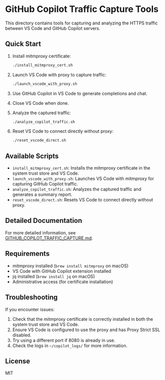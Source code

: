 # GitHub Copilot Traffic Capture Tools

This directory contains tools for capturing and analyzing the HTTPS traffic between VS Code and GitHub Copilot servers.

## Quick Start

1. Install mitmproxy certificate:
   ```bash
   ./install_mitmproxy_cert.sh
   ```

2. Launch VS Code with proxy to capture traffic:
   ```bash
   ./launch_vscode_with_proxy.sh
   ```

3. Use GitHub Copilot in VS Code to generate completions and chat.

4. Close VS Code when done.

5. Analyze the captured traffic:
   ```bash
   ./analyze_copilot_traffic.sh
   ```

6. Reset VS Code to connect directly without proxy:
   ```bash
   ./reset_vscode_direct.sh
   ```

## Available Scripts

- `install_mitmproxy_cert.sh`: Installs the mitmproxy certificate in the system trust store and VS Code.
- `launch_vscode_with_proxy.sh`: Launches VS Code with mitmproxy for capturing GitHub Copilot traffic.
- `analyze_copilot_traffic.sh`: Analyzes the captured traffic and generates a summary report.
- `reset_vscode_direct.sh`: Resets VS Code to connect directly without proxy.

## Detailed Documentation

For more detailed information, see [GITHUB_COPILOT_TRAFFIC_CAPTURE.md](GITHUB_COPILOT_TRAFFIC_CAPTURE.md).

## Requirements

- mitmproxy installed (`brew install mitmproxy` on macOS)
- VS Code with GitHub Copilot extension installed
- jq installed (`brew install jq` on macOS)
- Administrative access (for certificate installation)

## Troubleshooting

If you encounter issues:

1. Check that the mitmproxy certificate is correctly installed in both the system trust store and VS Code.
2. Ensure VS Code is configured to use the proxy and has Proxy Strict SSL disabled.
3. Try using a different port if 8080 is already in use.
4. Check the logs in `~/copilot_logs/` for more information.

## License

MIT